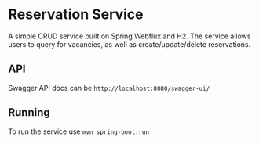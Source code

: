 # Reservation Service
A simple CRUD service built on Spring Webflux and H2. The service allows users to query for vacancies, as well as create/update/delete reservations.

## API
Swagger API docs can be `http://localhost:8080/swagger-ui/`

## Running
To run the service use `mvn spring-boot:run`
